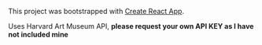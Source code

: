 This project was bootstrapped with [Create React App](https://github.com/facebook/create-react-app).

Uses Harvard Art Museum API, **please request your own API KEY as I have not included mine**
